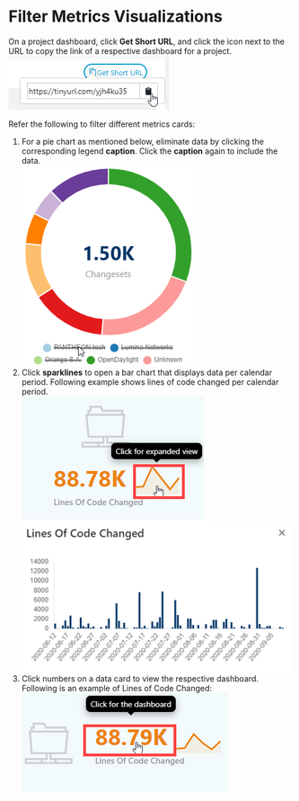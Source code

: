 # Filter Metrics Visualizations

On a project dashboard, click **Get Short URL**, and click the icon next to the URL to copy the link of a respective dashboard for a project.\
![](<../../.gitbook/assets/get short url (1).png>)

Refer the following to filter different metrics cards:

1. For a pie chart as mentioned below, eliminate data by clicking the corresponding legend **caption**. Click the **caption** again to include the data.\
    ![](<../../.gitbook/assets/exclude data.png>)
2. Click **sparklines** to open a bar chart that displays data per calendar period. Following example shows lines of code changed per calendar period.\
     ![](<../../.gitbook/assets/sparkly line.png>) ![](<../../.gitbook/assets/sparkly line expanded.png>) 
3. Click numbers on a data card to view the respective dashboard. Following is an example of Lines of Code Changed:\
    ![](<../../.gitbook/assets/click-for-dashboard (1) (1) (1) (1).png>)  
